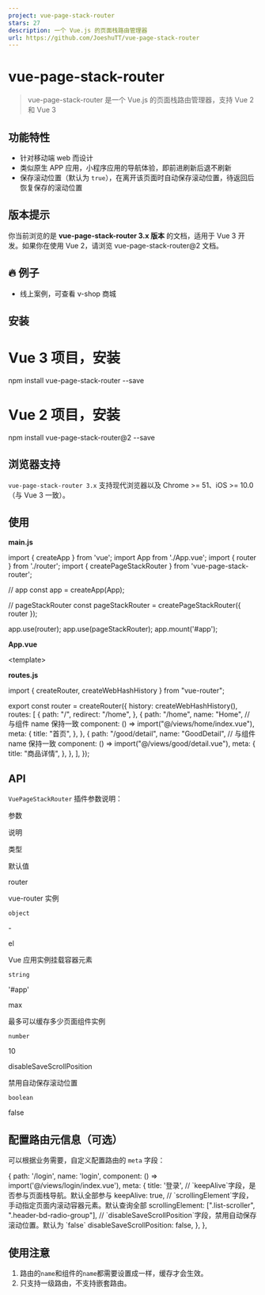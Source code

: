 ```yaml
---
project: vue-page-stack-router
stars: 27
description: 一个 Vue.js 的页面栈路由管理器
url: https://github.com/JoeshuTT/vue-page-stack-router
---
```


vue-page-stack-router
=====================

> vue-page-stack-router 是一个 Vue.js 的页面栈路由管理器，支持 Vue 2 和 Vue 3

功能特性
----

-   针对移动端 web 而设计
-   类似原生 APP 应用，小程序应用的导航体验，即前进刷新后退不刷新
-   保存滚动位置（默认为 `true`），在离开该页面时自动保存滚动位置，待返回后恢复保存的滚动位置

版本提示
----

你当前浏览的是 **vue-page-stack-router 3.x 版本** 的文档，适用于 Vue 3 开发。如果你在使用 Vue 2，请浏览 vue-page-stack-router@2 文档。

🔥 例子
-----

-   线上案例，可查看 v-shop 商城

安装
--

# Vue 3 项目，安装
npm install vue-page-stack-router --save
# Vue 2 项目，安装
npm install vue-page-stack-router@2 --save

浏览器支持
-----

`vue-page-stack-router 3.x` 支持现代浏览器以及 Chrome >= 51、iOS >= 10.0（与 Vue 3 一致）。

使用
--

**main.js**

import { createApp } from 'vue';
import App from './App.vue';
import { router } from './router';
import { createPageStackRouter } from 'vue-page-stack-router';

// app
const app \= createApp(App);

// pageStackRouter
const pageStackRouter \= createPageStackRouter({ router });

app.use(router);
app.use(pageStackRouter);
app.mount('#app');

**App.vue**

<template\>
  <div id\="app"\>
    <PageStackRouterView />
  </div\>
</template\>

**routes.js**

import { createRouter, createWebHashHistory } from "vue-router";

export const router \= createRouter({
  history: createWebHashHistory(),
  routes: \[
    {
      path: "/",
      redirect: "/home",
    },
    {
      path: "/home",
      name: "Home", // 与组件 name 保持一致
      component: () \=> import("@/views/home/index.vue"),
      meta: {
        title: "首页",
      },
    },
    {
      path: "/good/detail",
      name: "GoodDetail", // 与组件 name 保持一致
      component: () \=> import("@/views/good/detail.vue"),
      meta: {
        title: "商品详情",
      },
    },
  \],
});

API
---

`VuePageStackRouter` 插件参数说明：

参数

说明

类型

默认值

router

vue-router 实例

`object`

\-

el

Vue 应用实例挂载容器元素

`string`

'#app'

max

最多可以缓存多少页面组件实例

`number`

10

disableSaveScrollPosition

禁用自动保存滚动位置

`boolean`

false

配置路由元信息（可选）
-----------

可以根据业务需要，自定义配置路由的 `meta` 字段：

{
  path: '/login',
  name: 'login',
  component: () \=> import('@/views/login/index.vue'),
  meta: {
    title: '登录',
    // \`keepAlive\`字段，是否参与页面栈导航。默认全部参与
    keepAlive: true,
    // \`scrollingElement\`字段，手动指定页面内滚动容器元素。默认查询全部
    scrollingElement: \[".list-scroller", ".header-bd-radio-group"\],
    // \`disableSaveScrollPosition\`字段，禁用自动保存滚动位置。默认为 \`false\`
    disableSaveScrollPosition: false,
  },
},

使用注意
----

1.  路由的`name`和组件的`name`都需要设置成一样，缓存才会生效。
2.  只支持一级路由，不支持嵌套路由。
